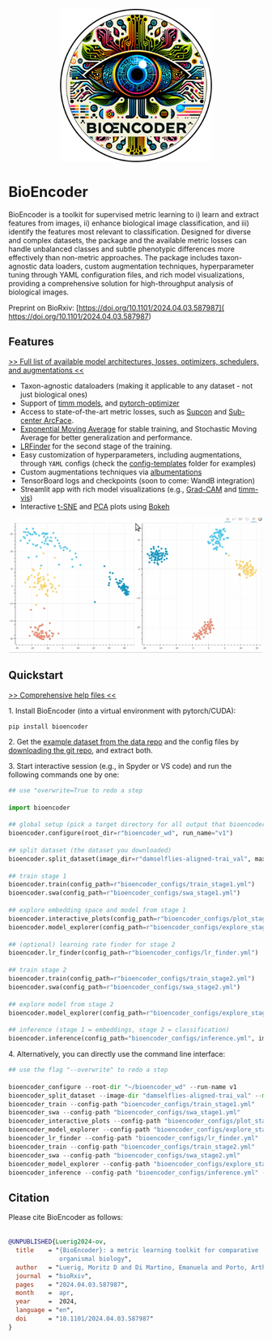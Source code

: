 <div align="center">
    <p><img src="https://github.com/agporto/BioEncoder/raw/main/assets/bioencoder_logo.png" width="300"></p>
</div>

# BioEncoder

BioEncoder is a toolkit for supervised metric learning to i) learn and extract features from images, ii) enhance biological image classification, and iii) identify the features most relevant to classification. Designed for diverse and complex datasets, the package and the available metric losses can handle unbalanced classes and subtle phenotypic differences more effectively than non-metric approaches. The package includes taxon-agnostic data loaders, custom augmentation techniques, hyperparameter tuning through YAML configuration files, and rich model visualizations, providing a comprehensive solution for high-throughput analysis of biological images.

Preprint on BioRxiv: [https://doi.org/10.1101/2024.04.03.587987]( https://doi.org/10.1101/2024.04.03.587987)

## Features

[>> Full list of available model architectures, losses, optimizers, schedulers, and augmentations <<](https://github.com/agporto/BioEncoder/blob/main/help/05-options.md)

- Taxon-agnostic dataloaders (making it applicable to any dataset - not just biological ones)
- Support of [timm models](https://github.com/rwightman/pytorch-image-models), and [pytorch-optimizer](https://github.com/jettify/pytorch-optimizer)
- Access to state-of-the-art metric losses, such as [Supcon](https://arxiv.org/abs/2004.11362) and [Sub-center ArcFace](https://www.ecva.net/papers/eccv_2020/papers_ECCV/papers/123560715.pdf).
- [Exponential Moving Average](https://github.com/fadel/pytorch_ema) for stable training, and Stochastic Moving Average for better generalization and performance.
- [LRFinder](https://github.com/davidtvs/pytorch-lr-finder) for the second stage of the training.
- Easy customization of hyperparameters, including augmentations, through `YAML` configs (check the [config-templates](config-templates) folder for examples)
- Custom augmentations techniques via [albumentations](https://github.com/albumentations-team/albumentations)
- TensorBoard logs and checkpoints (soon to come: WandB integration)
- Streamlit app with rich model visualizations (e.g., [Grad-CAM](https://arxiv.org/abs/1610.02391) and [timm-vis](https://github.com/novice03/timm-vis/blob/main/details.ipynb))
- Interactive [t-SNE](https://scikit-learn.org/stable/modules/generated/sklearn.manifold.TSNE.html) and [PCA](https://scikit-learn.org/stable/modules/generated/sklearn.decomposition.PCA.html) plots using [Bokeh](https://bokeh.org/)

<div align="center">
    <p><img src="https://github.com/agporto/BioEncoder/raw/main/assets/bioencoder-interactive-plot.gif" width="500"></p>
</div>

## Quickstart

[>> Comprehensive help files <<](help)

1\. Install BioEncoder (into a virtual environment with pytorch/CUDA): 
````
pip install bioencoder
````

2\. Get the [example dataset from the data repo](https://zenodo.org/records/13017212/files/BioEncoder-dataset.zip?download=1) and the config files by [downloading the git repo](https://github.com/agporto/BioEncoder/archive/refs/heads/main.zip), and extract both. 

3\. Start interactive session (e.g., in Spyder or VS code) and run the following commands one by one:

```python
## use "overwrite=True to redo a step

import bioencoder

## global setup (pick a target directory for all output that bioencoder generates, e.g. training dataset, model weights, etc.)
bioencoder.configure(root_dir=r"bioencoder_wd", run_name="v1")

## split dataset (the dataset you downloaded)
bioencoder.split_dataset(image_dir=r"damselflies-aligned-trai_val", max_ratio=6, random_seed=42, val_percent=0.1, min_per_class=20)

## train stage 1 
bioencoder.train(config_path=r"bioencoder_configs/train_stage1.yml")
bioencoder.swa(config_path=r"bioencoder_configs/swa_stage1.yml")

## explore embedding space and model from stage 1
bioencoder.interactive_plots(config_path=r"bioencoder_configs/plot_stage1.yml")
bioencoder.model_explorer(config_path=r"bioencoder_configs/explore_stage1.yml")

## (optional) learning rate finder for stage 2
bioencoder.lr_finder(config_path=r"bioencoder_configs/lr_finder.yml")

## train stage 2
bioencoder.train(config_path=r"bioencoder_configs/train_stage2.yml")
bioencoder.swa(config_path=r"bioencoder_configs/swa_stage2.yml")

## explore model from stage 2
bioencoder.model_explorer(config_path=r"bioencoder_configs/explore_stage2.yml")

## inference (stage 1 = embeddings, stage 2 = classification)
bioencoder.inference(config_path="bioencoder_configs/inference.yml", image="path/to/image.jpg" / np.array)

```
4\. Alternatively, you can directly use the command line interface: 

```python
## use the flag "--overwrite" to redo a step

bioencoder_configure --root-dir "~/bioencoder_wd" --run-name v1
bioencoder_split_dataset --image-dir "damselflies-aligned-trai_val" --max-ratio 6 --random-seed 42
bioencoder_train --config-path "bioencoder_configs/train_stage1.yml"
bioencoder_swa --config-path "bioencoder_configs/swa_stage1.yml"
bioencoder_interactive_plots --config-path "bioencoder_configs/plot_stage1.yml"
bioencoder_model_explorer --config-path "bioencoder_configs/explore_stage1.yml"
bioencoder_lr_finder --config-path "bioencoder_configs/lr_finder.yml"
bioencoder_train --config-path "bioencoder_configs/train_stage2.yml"
bioencoder_swa --config-path "bioencoder_configs/swa_stage2.yml"
bioencoder_model_explorer --config-path "bioencoder_configs/explore_stage2.yml"
bioencoder_inference --config-path "bioencoder_configs/inference.yml" --path "path/to/image.jpg"

```

## Citation

Please cite BioEncoder as follows:

```bibtex

@UNPUBLISHED{Luerig2024-ov,
  title    = "{BioEncoder}: a metric learning toolkit for comparative
              organismal biology",
  author   = "Luerig, Moritz D and Di Martino, Emanuela and Porto, Arthur",
  journal  = "bioRxiv",
  pages    = "2024.04.03.587987",
  month    =  apr,
  year     =  2024,
  language = "en",
  doi      = "10.1101/2024.04.03.587987"
}

```
